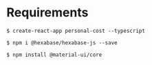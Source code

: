 # Requirements

```
$ create-react-app personal-cost --typescript

```

```
$ npm i @hexabase/hexabase-js --save
```

```
$ npm install @material-ui/core
```